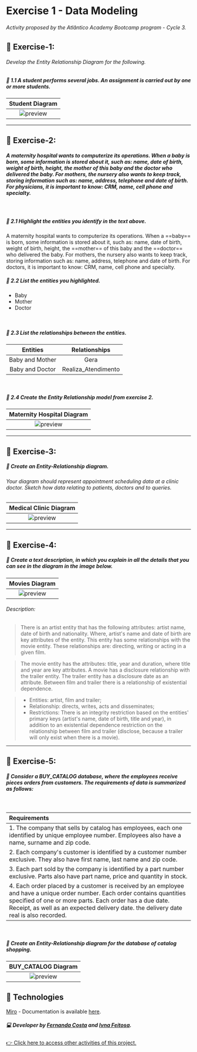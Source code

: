 # Exercise 1 - Data Modeling

###### Activity proposed by the Atlântico Academy Bootcamp program - Cycle 3.



## 📝 Exercise-1:
###### Develop the Entity Relationship Diagram for the following.

##### 🔷 1.1 A student performs several jobs. An assignment is carried out by one or more students.

| Student Diagram  
| :---:    
| ![preview](diagram/q1.jpg)  
<hr>

## 📝 Exercise-2:

##### A maternity hospital wants to computerize its operations. When a baby is born, some information is stored about it, such as: name, date of birth, weight of birth, height, the mother of this baby and the doctor who delivered the baby. For mothers, the nursery also wants to keep track, storing information such as: name, address, telephone and date of birth. For physicians, it is important to know: CRM, name, cell phone and specialty.
<br>

##### 🔷 2.1 Highlight the entities you identify in the text above.

A maternity hospital wants to computerize its operations. When a ==baby== is born, some information is stored about it, such as: name, date of birth, weight of birth, height, the ==mother== of this baby and the ==doctor== who delivered the baby. For mothers, the nursery also wants to keep track, storing information such as: name, address, telephone and date of birth. For doctors, it is important to know: CRM, name, cell phone and specialty.
<br>

##### 🔷 2.2 List the entities you highlighted.
   
* Baby 
* Mother
* Doctor
<br>

##### 🔷 2.3 List the relationships between the entities.

| Entities |Relationships | 
|   :---:  |  :---:       |   
| Baby and Mother | Gera  |
| Baby and Doctor |Realiza_Atendimento|
<br>

##### 🔷 2.4 Create the Entity Relationship model from exercise 2.

| Maternity Hospital Diagram  
| :---:   
| ![preview](diagram/q2.jpg) 
<hr>

## 📝 Exercise-3:
##### 🔷 Create an Entity-Relationship diagram.

###### Your diagram should represent appointment scheduling data at a clinic doctor. Sketch how data relating to patients, doctors and  to queries.

|  Medical Clinic Diagram  
| :---:   
| ![preview](diagram/q3.jpg) 

<hr>

## 📝 Exercise-4:
##### 🔷 Create a text description, in which you explain in all the details that you can see in the diagram in the image below.

| Movies Diagram 
| :---:   
| ![preview](diagram/q4.jpg) 

###### Description:

>There is an artist entity that has the following attributes: artist name, date of birth and nationality. Where, artist's name and date of birth are key attributes of the entity. This entity has some relationships with the movie entity. These relationships are: directing, writing or acting in a given film.

> The movie entity has the attributes: title, year and duration, where title and year are key attributes. A movie has a disclosure relationship with the trailer entity. The trailer entity has a disclosure date as an attribute. Between film and trailer there is a relationship of existential dependence.

>* Entities: artist, film and trailer;
>* Relationship: directs, writes, acts and disseminates;
>* Restrictions: There is an integrity restriction based on the entities' primary keys (artist's name, date of birth, title and year), in addition to an existential dependence restriction on the relationship between film and trailer (disclose, because a trailer will only exist when there is a movie).
<hr>

## 📝 Exercise-5:

##### 🔷 Consider a BUY_CATALOG database, where the employees receive pieces orders from customers. The requirements of data is summarized as follows:
<br>

| Requirements | 
|   :---  |  
| 1. The company that sells by catalog has employees, each one identified by unique employee number. Employees also have a name, surname and zip code.
| 2. Each company's customer is identified by a customer number exclusive. They also have first name, last name and zip code.
| 3. Each part sold by the company is identified by a part number exclusive. Parts also have part name, price and quantity in stock.
| 4. Each order placed by a customer is received by an employee and have a unique order number. Each order contains quantities specified of one or more parts. Each order has a due date. Receipt, as well as an expected delivery date. the delivery date real is also recorded.
<br>

##### 🔷 Create an Entity-Relationship diagram for the database of catalog shopping.

|  BUY_CATALOG Diagram 
| :---:   
| ![preview](diagram/q5.jpg) 


## 🤖 Technologies

[Miro](https://miro.com/pt/) - Documentation is available [here](https://developers.miro.com/).
<br>

##### 💻 Developer by [Fernanda Costa](https://github.com/fernandacostads) and [Ivna Feitosa](https://github.com/IvnaFeitosa).


[👉 Click here to access other activities of this project.](https://github.com/fernandacostads/atlantico-academy-bootcamp)